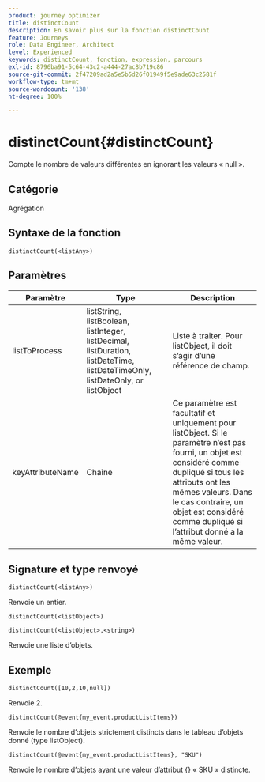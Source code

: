 ```yaml
---
product: journey optimizer
title: distinctCount
description: En savoir plus sur la fonction distinctCount
feature: Journeys
role: Data Engineer, Architect
level: Experienced
keywords: distinctCount, fonction, expression, parcours
exl-id: 8796ba91-5c64-43c2-a444-27ac8b719c86
source-git-commit: 2f47209ad2a5e5b5d26f01949f5e9ade63c2581f
workflow-type: tm+mt
source-wordcount: '138'
ht-degree: 100%

---
```


# distinctCount{#distinctCount}

Compte le nombre de valeurs différentes en ignorant les valeurs « null ».

## Catégorie

Agrégation

## Syntaxe de la fonction

`distinctCount(<listAny>)`

## Paramètres

| Paramètre | Type | Description |
|-----------|------------------|------------------|
| listToProcess | listString, listBoolean, listInteger, listDecimal, listDuration, listDateTime, listDateTimeOnly, listDateOnly, or listObject | Liste à traiter. Pour listObject, il doit s’agir d’une référence de champ. |
| keyAttributeName | Chaîne | Ce paramètre est facultatif et uniquement pour listObject. Si le paramètre n’est pas fourni, un objet est considéré comme dupliqué si tous les attributs ont les mêmes valeurs. Dans le cas contraire, un objet est considéré comme dupliqué si l’attribut donné a la même valeur. |

## Signature et type renvoyé

`distinctCount(<listAny>)`

Renvoie un entier.

`distinctCount(<listObject>)`

`distinctCount(<listObject>,<string>)`

Renvoie une liste d’objets.


## Exemple

`distinctCount([10,2,10,null])`

Renvoie 2.

`distinctCount(@event{my_event.productListItems})`

Renvoie le nombre d’objets strictement distincts dans le tableau d’objets donné (type listObject).

`distinctCount(@event{my_event.productListItems}, "SKU")`

Renvoie le nombre d’objets ayant une valeur d’attribut {} « SKU » distincte.
